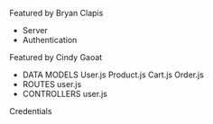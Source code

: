 Featured by Bryan Clapis
- Server
- Authentication

Featured by Cindy Gaoat
- DATA MODELS 
	User.js
	Product.js
	Cart.js
	Order.js
- ROUTES
	user.js
- CONTROLLERS
	user.js

Credentials